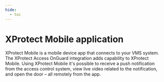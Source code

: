 ```yaml
---
hide:
  - toc
---
```

# XProtect Mobile application
XProtect Mobile is a mobile device app that connects to your VMS system. The XProtect Access OnGuard integration adds capability to XProtect Mobile.  Using XProtect Mobile it's possible to receive a push notification from the access control system, view live video related to the notification, and open the door – all remotely from the app.
